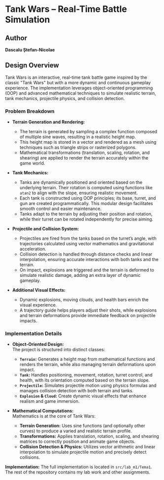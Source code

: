 # Tank Wars – Real-Time Battle Simulation

## Author
**Dascalu Ștefan-Nicolae**

## Design Overview

Tank Wars is an interactive, real-time tank battle game inspired by the classic "Tank Wars" but with a more dynamic and continuous gameplay experience. The implementation leverages object-oriented programming (OOP) and advanced mathematical techniques to simulate realistic terrain, tank mechanics, projectile physics, and collision detection.

### Problem Breakdown
- **Terrain Generation and Rendering:**  
  - The terrain is generated by sampling a complex function composed of multiple sine waves, resulting in a realistic height map.
  - This height map is stored in a vector and rendered as a mesh using techniques such as triangle strips or rasterized polygons.
  - Mathematical transformations (translation, scaling, rotation, and shearing) are applied to render the terrain accurately within the game world.

- **Tank Mechanics:**  
  - Tanks are dynamically positioned and oriented based on the underlying terrain. Their rotation is computed using functions like `atan2` to align with the slope, ensuring realistic movement.
  - Each tank is constructed using OOP principles; its base, turret, and gun are created programmatically. This modular design facilitates smooth control and easier maintenance.
  - Tanks adapt to the terrain by adjusting their position and rotation, while their turret can be rotated independently for precise aiming.

- **Projectile and Collision System:**  
  - Projectiles are fired from the tanks based on the turret’s angle, with trajectories calculated using vector mathematics and gravitational acceleration.
  - Collision detection is handled through distance checks and linear interpolation, ensuring accurate interactions with both tanks and the terrain.
  - On impact, explosions are triggered and the terrain is deformed to simulate realistic damage, adding an extra layer of dynamic gameplay.

- **Additional Visual Effects:**  
  - Dynamic explosions, moving clouds, and health bars enrich the visual experience.
  - A trajectory guide helps players adjust their shots, while explosions and terrain deformations provide immediate feedback on projectile impacts.

### Implementation Details
- **Object-Oriented Design:**  
  The project is structured into distinct classes:
  - **`Terrain`:** Generates a height map from mathematical functions and renders the terrain, while also managing terrain deformations upon impact.
  - **`Tank`:** Handles positioning, movement, rotation, turret control, and health, with its orientation computed based on the terrain slope.
  - **`Projectile`:** Simulates projectile motion using physics formulas and manages collision detection with both terrain and tanks.
  - **`Explosion` & `Cloud`:** Create dynamic visual effects that enhance realism and game immersion.

- **Mathematical Computations:**  
  Mathematics is at the core of Tank Wars:
  - **Terrain Generation:** Uses sine functions (and optionally other curves) to produce a varied and realistic terrain profile.
  - **Transformations:** Applies translation, rotation, scaling, and shearing matrices to correctly position and animate game objects.
  - **Collision Detection & Physics:** Utilizes vector arithmetic and linear interpolation to simulate projectile motion and precisely detect collisions.

**Implementation:** The full implementation is located in `src/lab_m1/Tema1`. The rest of the repository contains my lab work and other assignments.
